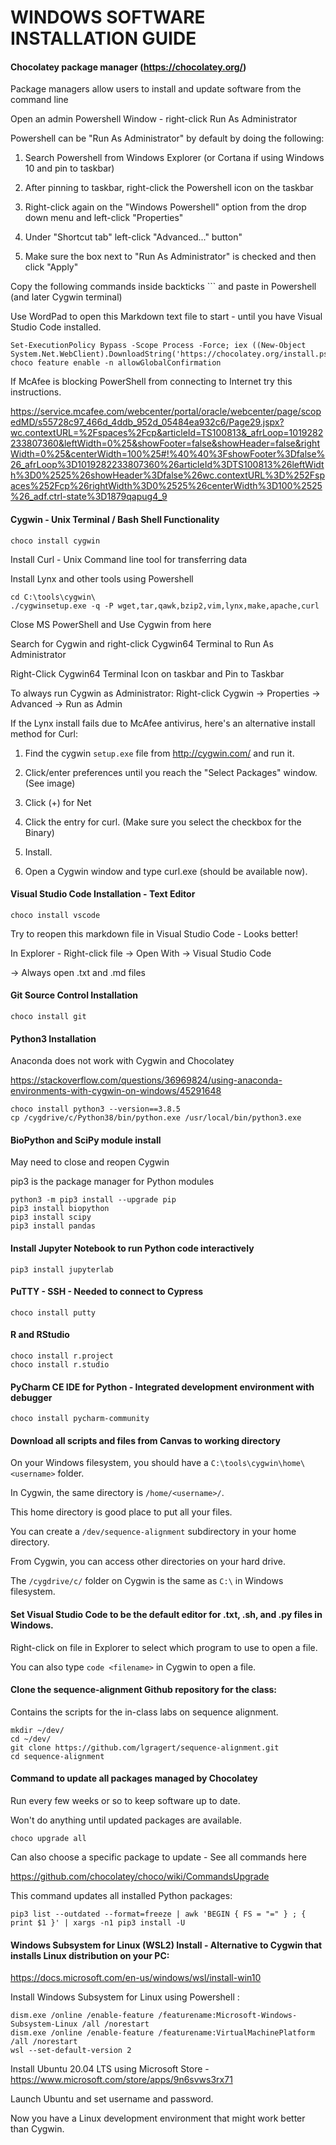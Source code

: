 # WINDOWS SOFTWARE INSTALLATION GUIDE



#### Chocolatey package manager (https://chocolatey.org/)

Package managers allow users to install and update software from the command line

Open an admin Powershell Window - right-click Run As Administrator 

Powershell can be "Run As Administrator" by default by doing the following:

1) Search Powershell from Windows Explorer (or Cortana if using Windows 10 and pin to taskbar)

2) After pinning to taskbar, right-click the Powershell icon on the taskbar

3) Right-click again on the "Windows Powershell" option from the drop down menu and left-click "Properties"

4) Under "Shortcut tab" left-click "Advanced..." button"

5) Make sure the box next to "Run As Administrator" is checked and then click "Apply"

Copy the following commands inside backticks ``` and paste in Powershell (and later Cygwin terminal)

Use WordPad to open this Markdown text file to start - until you have Visual Studio Code installed.


```
Set-ExecutionPolicy Bypass -Scope Process -Force; iex ((New-Object System.Net.WebClient).DownloadString('https://chocolatey.org/install.ps1'))
choco feature enable -n allowGlobalConfirmation
```

If McAfee is blocking PowerShell from connecting to Internet
try this instructions.

https://service.mcafee.com/webcenter/portal/oracle/webcenter/page/scopedMD/s55728c97_466d_4ddb_952d_05484ea932c6/Page29.jspx?wc.contextURL=%2Fspaces%2Fcp&articleId=TS100813&_afrLoop=1019282233807360&leftWidth=0%25&showFooter=false&showHeader=false&rightWidth=0%25&centerWidth=100%25#!%40%40%3FshowFooter%3Dfalse%26_afrLoop%3D1019282233807360%26articleId%3DTS100813%26leftWidth%3D0%2525%26showHeader%3Dfalse%26wc.contextURL%3D%252Fspaces%252Fcp%26rightWidth%3D0%2525%26centerWidth%3D100%2525%26_adf.ctrl-state%3D1879qapug4_9



#### Cygwin - Unix Terminal / Bash Shell Functionality

```
choco install cygwin
```

Install Curl - Unix Command line tool for transferring data

Install Lynx and other tools using Powershell

```
cd C:\tools\cygwin\
./cygwinsetup.exe -q -P wget,tar,qawk,bzip2,vim,lynx,make,apache,curl
```

Close MS PowerShell and Use Cygwin from here

Search for Cygwin and right-click Cygwin64 Terminal to Run As Administrator

Right-Click Cygwin64 Terminal Icon on taskbar and Pin to Taskbar

To always run Cygwin as Administrator: Right-click Cygwin -> Properties -> Advanced -> Run as Admin

If the Lynx install fails due to McAfee antivirus, here's an alternative install method for Curl:

1) Find the cygwin `setup.exe` file from http://cygwin.com/ and run it.

2) Click/enter preferences until you reach the "Select Packages" window. (See image)

3) Click (+) for Net

4) Click the entry for curl. (Make sure you select the checkbox for the Binary)

5) Install.

6) Open a Cygwin window and type curl.exe (should be available now).



#### Visual Studio Code Installation - Text Editor

```
choco install vscode
```

Try to reopen this markdown file in Visual Studio Code - Looks better!

In Explorer - Right-click file -> Open With -> Visual Studio Code

-> Always open .txt and .md files 



#### Git Source Control Installation

```
choco install git
```



#### Python3 Installation

Anaconda does not work with Cygwin and Chocolatey

https://stackoverflow.com/questions/36969824/using-anaconda-environments-with-cygwin-on-windows/45291648

```
choco install python3 --version==3.8.5
cp /cygdrive/c/Python38/bin/python.exe /usr/local/bin/python3.exe
```



#### BioPython and SciPy module install

May need to close and reopen Cygwin

pip3 is the package manager for Python modules

```
python3 -m pip3 install --upgrade pip
pip3 install biopython
pip3 install scipy
pip3 install pandas
```



#### Install Jupyter Notebook to run Python code interactively

```
pip3 install jupyterlab
```



#### PuTTY - SSH - Needed to connect to Cypress

```
choco install putty
```



#### R and RStudio

```
choco install r.project
choco install r.studio
```



#### PyCharm CE IDE for Python - Integrated development environment with debugger

```
choco install pycharm-community
```



#### Download all scripts and files from Canvas to working directory

On your Windows filesystem, you should have a `C:\tools\cygwin\home\<username>` folder.

In Cygwin, the same directory is `/home/<username>/`.

This home directory is good place to put all your files.

You can create a `/dev/sequence-alignment` subdirectory in your home directory.

From Cygwin, you can access other directories on your hard drive.

The `/cygdrive/c/` folder on Cygwin is the same as `C:\` in Windows filesystem.



#### Set Visual Studio Code to be the default editor for .txt, .sh, and .py files in Windows.

Right-click on file in Explorer to select which program to use to open a file.

You can also type `code <filename>` in Cygwin to open a file.



#### Clone the sequence-alignment Github repository for the class:

Contains the scripts for the in-class labs on sequence alignment.

```
mkdir ~/dev/
cd ~/dev/
git clone https://github.com/lgragert/sequence-alignment.git
cd sequence-alignment
```



#### Command to update all packages managed by Chocolatey

Run every few weeks or so to keep software up to date.

Won't do anything until updated packages are available.

```
choco upgrade all
```

Can also choose a specific package to update - See all commands here

https://github.com/chocolatey/choco/wiki/CommandsUpgrade

This command updates all installed Python packages:

```
pip3 list --outdated --format=freeze | awk 'BEGIN { FS = "=" } ; { print $1 }' | xargs -n1 pip3 install -U
```



#### Windows Subsystem for Linux (WSL2) Install - Alternative to Cygwin that installs Linux distribution on your PC:

https://docs.microsoft.com/en-us/windows/wsl/install-win10

Install Windows Subsystem for Linux using Powershell :

```
dism.exe /online /enable-feature /featurename:Microsoft-Windows-Subsystem-Linux /all /norestart
dism.exe /online /enable-feature /featurename:VirtualMachinePlatform /all /norestart
wsl --set-default-version 2
```

Install Ubuntu 20.04 LTS using Microsoft Store - https://www.microsoft.com/store/apps/9n6svws3rx71

Launch Ubuntu and set username and password.

Now you have a Linux development environment that might work better than Cygwin.